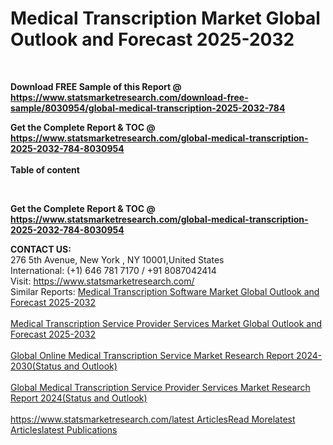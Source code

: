 <h1>Medical Transcription Market Global Outlook and Forecast 2025-2032</h1><br/><p><strong>Download FREE Sample of this Report @ <a href="https://www.statsmarketresearch.com/download-free-sample/8030954/global-medical-transcription-2025-2032-784">https://www.statsmarketresearch.com/download-free-sample/8030954/global-medical-transcription-2025-2032-784</a></strong></p><div><b>Get the Complete Report & TOC @ <a href="https://www.statsmarketresearch.com/global-medical-transcription-2025-2032-784-8030954">https://www.statsmarketresearch.com/global-medical-transcription-2025-2032-784-8030954</a></b></div><br><b>Table of content</b><p><br><div><b>Get the Complete Report & TOC @ <a href="https://www.statsmarketresearch.com/global-medical-transcription-2025-2032-784-8030954">https://www.statsmarketresearch.com/global-medical-transcription-2025-2032-784-8030954</a></b></div></p> <b>CONTACT US:</b><br>276 5th Avenue, New York , NY 10001,United States<br>International: (+1) 646 781 7170 / +91 8087042414<br>Visit: <a href="https://www.statsmarketresearch.com/">https://www.statsmarketresearch.com/</a><br>Similar Reports: <a href="https://www.statsmarketresearch.com/global-medical-transcription-2025-2032-784-8030954">Medical Transcription Software Market Global Outlook and Forecast 2025-2032 </a><br/><br/><a href="https://www.statsmarketresearch.com/global-medical-transcription-2025-2032-784-8030954">Medical Transcription Service Provider Services Market Global Outlook and Forecast 2025-2032 </a><br/><br/><a href="https://www.statsmarketresearch.com/global-medical-transcription-2025-2032-784-8030954">Global Online Medical Transcription Service Market Research Report 2024-2030(Status and Outlook)</a><br/><br/><a href="https://www.statsmarketresearch.com/global-medical-transcription-2025-2032-784-8030954">Global Medical Transcription Service Provider Services Market Research Report 2024(Status and Outlook)</a><br/><br/><a href="https://gyeongbokgung.com">https://www.statsmarketresearch.com/</a><a href="https://hallyeomaritime.com">latest Articles</a><a href="https://jingwansa.com">Read More</a><a href=https://nguoiviet.jp/">latest Articles</a><a href="https://www.intelmarketresearch.com/">latest Publications</a>